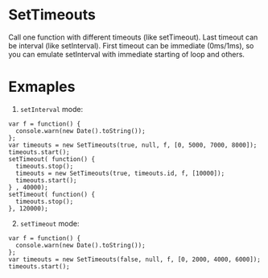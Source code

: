 # SetTimeouts
Call one function with different timeouts (like setTimeout). Last timeout can be interval (like setInterval). First timeout can be immediate (0ms/1ms), so you can emulate setInterval with immediate starting of loop and others.

# Exmaples

1) `setInterval` mode:

```
var f = function() {
  console.warn(new Date().toString());
};
var timeouts = new SetTimeouts(true, null, f, [0, 5000, 7000, 8000]);
timeouts.start();
setTimeout( function() {
  timeouts.stop();
  timeouts = new SetTimeouts(true, timeouts.id, f, [10000]);
  timeouts.start();
} , 40000);
setTimeout( function() {
  timeouts.stop();
}, 120000);
```

2) `setTimeout` mode:

```
var f = function() {
  console.warn(new Date().toString());
};
var timeouts = new SetTimeouts(false, null, f, [0, 2000, 4000, 6000]);
timeouts.start();
```
